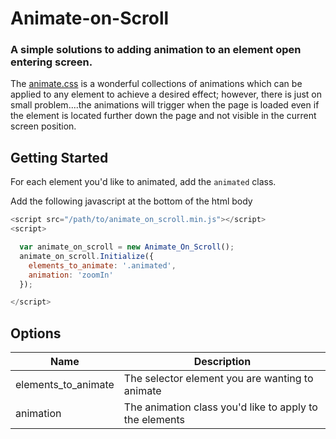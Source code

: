 # Animate-on-Scroll
### A simple solutions to adding animation to an element open entering screen.

The [animate.css](https://animate.style/) is a wonderful collections of animations which can be applied to any element to achieve a desired effect; however, there is just on small problem....the animations will trigger when the page is loaded even if the element is located further down the page and not visible in the current screen position.

## Getting Started

For each element you'd like to animated, add the `animated` class.

Add the following javascript at the bottom of the html body
```javascript
<script src="/path/to/animate_on_scroll.min.js"></script>
<script>

  var animate_on_scroll = new Animate_On_Scroll();
  animate_on_scroll.Initialize({
    elements_to_animate: '.animated',
    animation: 'zoomIn'
  });

</script>
```

## Options

|           Name           |                          Description                              |
|--------------------------|-------------------------------------------------------------------|
| elements_to_animate      | The selector element you are wanting to animate                   |
| animation                | The animation class you'd like to apply to the elements           |

